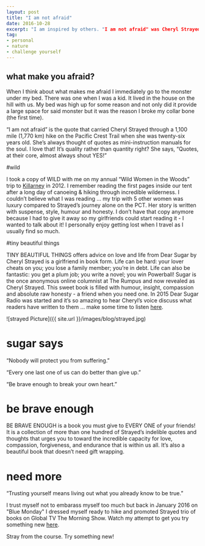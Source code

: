 ```yaml
---
layout: post
title: "I am not afraid"
date: 2016-10-28
excerpt: "I am inspired by others. "I am not afraid" was Cheryl Strayed's mantra during her Pacific Coast Trail hike. I think about her grounding phrase and I continue to step forward in my life."
tag:
- personal
- nature
- challenge yourself
---
```


## what make you afraid?

When I think about what makes me afraid I immediately go to the monster under my bed. There was one when I was a kid. It lived in the house on the hill with us. My bed was high up for some reason and not only did it provide a large space for said monster but it was the reason I broke my collar bone (the first time).

“I am not afraid” is the quote that carried Cheryl Strayed through a 1,100 mile (1,770 km) hike on the Pacific Crest Trail when she was twenty-six years old.  She’s always thought of quotes as mini-instruction manuals for the soul.  I love that!  It’s quality rather than quantity right? She says, “Quotes, at their core, almost always shout YES!”

#wild

I took a copy of WILD with me on my annual “Wild Women in the Woods” trip to [Killarney](https://www.ontarioparks.com/park/killarney) in 2012.  I remember reading the first pages inside our tent after a long day of canoeing & hiking through incredible wilderness.  I couldn’t believe what I was reading … my trip with 5 other women was luxury compared to Strayed’s journey alone on the PCT.  Her story is written with suspense, style, humour and honesty. I don’t have that copy anymore because I had to give it away so my girlfriends could start reading it - I wanted to talk about it! I personally enjoy getting lost when I travel as I usually find so much.

#tiny beautiful things

TINY BEAUTIFUL THINGS offers advice on love and life from Dear Sugar by Cheryl Strayed is a girlfriend in book form. Life can be hard: your lover cheats on you; you lose a family member; you’re in debt. Life can also be fantastic: you get a plum job; you write a novel; you win Powerball!   Sugar is the once anonymous online columnist at The Rumpus and now revealed as Cheryl Strayed. This sweet book is filled with humour, insight, compassion and absolute raw honesty - a friend when you need one. In 2015 Dear Sugar Radio was started and it’s so amazing to hear Cheryl’s voice discuss what readers have written to them … make some time to listen [here](http://www.wbur.org/dearsugar).

![strayed Picture]({{ site.url }}/images/blog/strayed.jpg)

# sugar says

“Nobody will protect you from suffering.”

“Every one last one of us can do better than give up.”

“Be brave enough to break your own heart.”

# be brave enough

BE BRAVE ENOUGH is a book you must give to EVERY ONE of your friends! It is a collection of more than one hundred of Strayed’s indelible quotes and thoughts that urges you to toward the incredible capacity for love, compassion, forgiveness, and endurance that is within us all. It’s also a beautiful book that doesn’t need gift wrapping.

# need more

“Trusting yourself means living out what you already know to be true.”

I trust myself not to embarass myself too much but back in January 2016 on "Blue Monday" I dressed myself ready to hike and promoted Strayed trio of books on Global TV The Morning Show. Watch my attempt to get you try something new [here](http://globalnews.ca/video/2460317/tms-book-club-11%20).

Stray from the course. Try something new!
